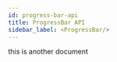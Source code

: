 ```yaml
---
id: progress-bar-api
title: ProgressBar API
sidebar_label: <ProgressBar/>
---
```


this is another document
